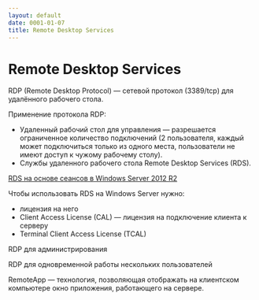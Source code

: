 ```yaml
---
layout: default
date: 0001-01-07
title: Remote Desktop Services
---
```

# Remote Desktop Services

RDP (Remote Desktop Protocol) — сетевой протокол (3389/tcp) для удалённого рабочего стола.

Применение протокола RDP:

- Удаленный рабочий стол для управления — разрешается ограниченное количество подключений (2 пользователя, каждый может подключиться только из одного места, пользователи не имеют доступ к чужому рабочему столу).
- Службы удаленного рабочего стола Remote Desktop Services (RDS).

[RDS на основе сеансов в Windows Server 2012 R2](https://beardedsysadmin.wordpress.com/2014/01/20/deployment-rds-within-domain/)

Чтобы использовать RDS на Windows Server нужно:
- лицензия на него
- Client Access License (CAL) — лицензия на подключение клиента к серверу
- Terminal Client Access License (TCAL)

RDP для администрирования

RDP для одновременной работы нескольких пользователей

RemoteApp — технология, позволяющая отображать на клиентском компьютере окно приложения, работающего на сервере.
